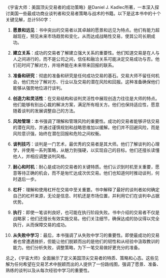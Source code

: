 《宇宙大师：美国顶尖交易者的成功策略》是Daniel J. Kadlec所著，一本深入探讨美国一些最成功商业谈判者和交易者策略与战术的书籍。以下是这本书中的十个关键见解，总计550字：

1. **愿景和远见**：书中突出的交易者以其卓越的愿景和远见为特点。他们有能力超越现在，预见未来市场趋势和变化，从而达成战略性交易，使其公司长期成功。

2. **建立关系**：成功的交易者了解建立强大关系的重要性。他们知道交易是在人与人之间进行的，而不是公司之间，信任和融洽关系可能决定交易成功与否。他们花时间了解对方，并培养能在未来带来回报的联系。

3. **准备和研究**：彻底的准备和研究是任何成功交易的基石。交易大师不留任何机会，他们充分了解对方、行业以及交易的潜在风险和回报。这种准备确保他们能够从强势地位进行谈判。

4. **创造力和灵活性**：在交易结构和谈判灵活性中展现创造力往往是大师的特点。他们能够有别出心裁的解决方案，满足所有相关方。他们也保持适应性，愿意随着谈判的发展调整自己的方法。

5. **风险管理**：本书强调了理解和管理风险的重要性。成功的交易者能够评估交易的潜在风险，并通过谨慎规划和战略思维加以缓解。他们并不回避风险，而是风险意识强，始终在潜在回报和危险之间权衡。

6. **谈判技巧**：谈判是一门艺术，最优秀的交易者是其大师。他们了解谈判的心理学，并使用一系列策略，从魅力到强硬，以实现自己的目标。他们还擅长读懂他人，并相应调整谈判风格。

7. **耐心和时机**：耐心是成功的交易者的关键特质。他们认识到时机至关重要，愿意等待正确的机会，而不是匆忙达成次优交易。他们也知道何时推动谈判，何时退后一步。

8. **杠杆**：理解和使用杠杆在交易中至关重要。书中解释了最好的谈判者如何确定自己的杠杆来源，无论是信息、时机还是市场位置，并利用它们在谈判中占据优势。

9. **执行**：即使一笔谈判良好，也可能在执行阶段失败。书中介绍的交易者不仅是战略家；他们还擅长有效实施交易。他们关注细节，确保达成的协议得以完全执行，从而保障交易的成功。

10. **从失败中学习**：最后，本书强调了从失败中学习的重要性。即使最成功的交易者也曾遭遇挫折，但能让他们脱颖而出的是他们的韧性和从经验中汲取教训的能力。他们分析失败，调整策略，为下一笔交易做好更充分的准备。

总之，《宇宙大师》全面展示了定义美国顶尖交易者的特质、策略和心态。这些见解为任何希望在交易艺术中脱颖而出的人提供了一份路线图，强调了愿景、准备、熟练的谈判以及从每次经验中学习的重要性。